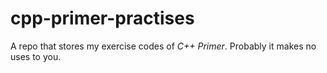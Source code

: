 # cpp-primer-practises
A repo that stores my exercise codes of *C++ Primer*. Probably it makes no uses to you.
